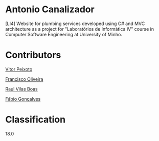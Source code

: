 # Antonio Canalizador
[LI4] Website for plumbing services developed using C# and MVC architecture as a project for "Laboratórios de Informática IV" course in Computer Software Engineering at University of Minho.

# Contributors

[Vitor Peixoto](https://github.com/vitorecarpe)

[Francisco Oliveira](https://github.com/Tibblue)

[Raul Vilas Boas](https://github.com/MrBoas)

[Fábio Gonçalves](https://github.com/fabioQfabio)

# Classification

18.0

